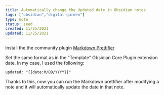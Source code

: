 ```yaml
---
title: Automatically change the Updated date in Obsidian notes
tags: ["obsidian","digital-garden"]
type: note
status: seed
created: 11/25/2021
updated: 11/25/2021
---
```



Install the the community plugin  [Markdown Prettifier](https://github.com/cristianvasquez/obsidian-prettify)

Set the same format as in the "Template" Obsidian Core Plugin extension date. In my case, I used the following: 

`updated: "{{date:M/DD/YYYY}}"`

Thanks to this, now you can run the Markdown prettifier after modifying a note and it will automatically update the date in that note.
